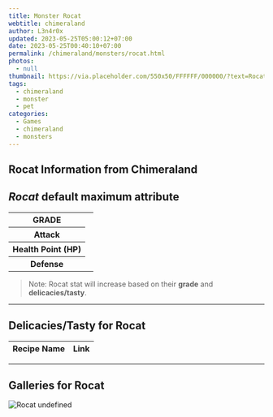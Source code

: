 ```yaml
---
title: Monster Rocat
webtitle: chimeraland
author: L3n4r0x
updated: 2023-05-25T05:00:12+07:00
date: 2023-05-25T00:40:10+07:00
permalink: /chimeraland/monsters/rocat.html
photos:
  - null
thumbnail: https://via.placeholder.com/550x50/FFFFFF/000000/?text=Rocat
tags:
  - chimeraland
  - monster
  - pet
categories:
  - Games
  - chimeraland
  - monsters
---
```


<link
  rel="stylesheet"
  href="https://rawcdn.githack.com/dimaslanjaka/Web-Manajemen/870a349/css/bootstrap-5-3-0-alpha3-wrapper.css"
/>
<section id="bootstrap-wrapper">
  <div data-bs-theme="dark">
    <h2>Rocat Information from Chimeraland</h2>
    <h2 id="attribute"><i>Rocat</i> default maximum attribute</h2>
    <div class="row">
      <div class="col mb-2">
        <div class="card">
          <div class="card-body">
            <table>
              <tr>
                <th>GRADE</th>
                <td><br /></td>
              </tr>
              <tr>
                <th>Attack</th>
                <td></td>
              </tr>
              <tr>
                <th>Health Point (HP)</th>
                <td></td>
              </tr>
              <tr>
                <th>Defense</th>
                <td></td>
              </tr>
            </table>
          </div>
        </div>
      </div>
    </div>
    <blockquote>
      Note: Rocat stat will increase based on their <b>grade</b> and
      <b>delicacies/tasty</b>.
    </blockquote>
    <hr />
    <h2 id="delicacies">Delicacies/Tasty for Rocat</h2>
    <div class="card">
      <div class="card-body">
        <div class="table-responsive">
          <table class="table table-striped">
            <thead>
              <tr>
                <th>Recipe Name</th>
                <th>Link</th>
              </tr>
            </thead>
            <tbody></tbody>
          </table>
        </div>
      </div>
    </div>
    <hr />
    <div id="gallery">
      <h2>Galleries for Rocat</h2>
      <div class="row">
        <div class="col-lg-6 col-12">
          <img
            src="https://www.webmanajemen.com/undefined"
            alt="Rocat undefined"
          />
        </div>
      </div>
    </div>
  </div>
</section>